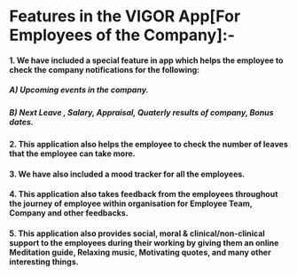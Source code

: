 # Features in the VIGOR App[For Employees of the Company]:-  

#### 1. We have included a special feature in app which helps the employee to check the company notifications for the following: 
##### A) Upcoming events in the company. 
##### B) Next Leave , Salary, Appraisal, Quaterly results of company, Bonus dates.      
#### 2. This application also helps the employee to check the number of leaves that the employee can take more.  
#### 3. We have also included a mood tracker for all the employees.
#### 4. This application also takes feedback from the employees throughout the journey of employee within organisation for Employee Team, Company and other feedbacks.  
#### 5. This application also provides social, moral & clinical/non-clinical support to the employees during their working by giving them an online Meditation guide, Relaxing music, Motivating quotes, and many other interesting things.

